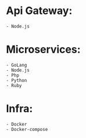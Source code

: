 # Api Gateway:
    - Node.js

# Microservices:
    - GoLang
    - Node.js
    - Php
    - Python
    - Ruby

# Infra:
    - Docker
    - Docker-compose
